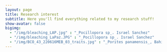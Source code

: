 ```yaml
---
layout: page
title: Research interest
subtitle: Here you'll find everything related to my research stuff!
show-avatar: false
bigimg:  
  - "/img/bleaching_LAP.jpg" : "_Pocillopora sp_. Israel Sanchez"
  - "/img/bleaching_LaPaz.JPG" : "_Pocillopora sp_. Israel Sanchez"
  - "/img/BCO_43_220616MEB_03_traits.jpg" : "_Porites panamensis_, Bahía Concepción, BCS. Pedro González"
---
```

